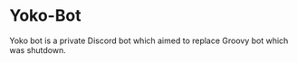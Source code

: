 # Yoko-Bot

Yoko bot is a private Discord bot which aimed to replace Groovy bot which was shutdown.


